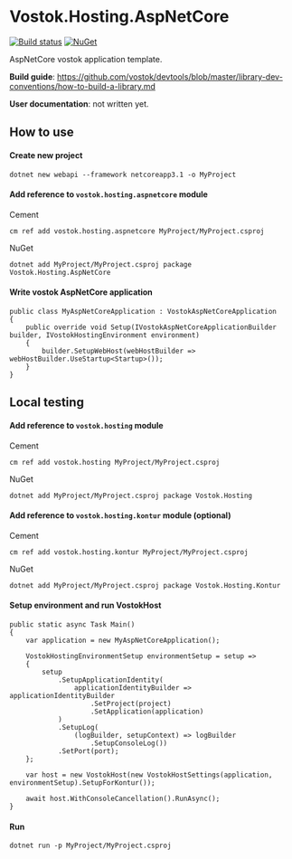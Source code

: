 # Vostok.Hosting.AspNetCore

[![Build status](https://ci.appveyor.com/api/projects/status/github/vostok/hosting.aspnetcore?svg=true&branch=master)](https://ci.appveyor.com/project/vostok/hosting.aspnetcore/branch/master)
[![NuGet](https://img.shields.io/nuget/v/Vostok.Hosting.AspNetCore.svg)](https://www.nuget.org/packages/Vostok.Hosting.AspNetCore)

AspNetCore vostok application template.


**Build guide**: https://github.com/vostok/devtools/blob/master/library-dev-conventions/how-to-build-a-library.md

**User documentation**: not written yet.

## How to use

#### Create new project
    
    dotnet new webapi --framework netcoreapp3.1 -o MyProject

#### Add reference to `vostok.hosting.aspnetcore` module
    
Cement
	
    cm ref add vostok.hosting.aspnetcore MyProject/MyProject.csproj
	
NuGet

	dotnet add MyProject/MyProject.csproj package Vostok.Hosting.AspNetCore

#### Write vostok AspNetCore application

    public class MyAspNetCoreApplication : VostokAspNetCoreApplication
    {
        public override void Setup(IVostokAspNetCoreApplicationBuilder builder, IVostokHostingEnvironment environment)
        {
            builder.SetupWebHost(webHostBuilder => webHostBuilder.UseStartup<Startup>());
        }
    }

## Local testing

#### Add reference to `vostok.hosting` module

Cement

    cm ref add vostok.hosting MyProject/MyProject.csproj
    
NuGet

    dotnet add MyProject/MyProject.csproj package Vostok.Hosting

#### Add reference to `vostok.hosting.kontur` module (optional)

Cement

    cm ref add vostok.hosting.kontur MyProject/MyProject.csproj
    
NuGet

    dotnet add MyProject/MyProject.csproj package Vostok.Hosting.Kontur

#### Setup environment and run VostokHost 

    public static async Task Main()
    {
        var application = new MyAspNetCoreApplication();

        VostokHostingEnvironmentSetup environmentSetup = setup =>
        {
            setup
                .SetupApplicationIdentity(
                    applicationIdentityBuilder => applicationIdentityBuilder
                        .SetProject(project)
                        .SetApplication(application)
                )
                .SetupLog(
                    (logBuilder, setupContext) => logBuilder
                        .SetupConsoleLog())
                .SetPort(port);
        };

        var host = new VostokHost(new VostokHostSettings(application, environmentSetup).SetupForKontur());

        await host.WithConsoleCancellation().RunAsync();
    }

#### Run

    dotnet run -p MyProject/MyProject.csproj


    
